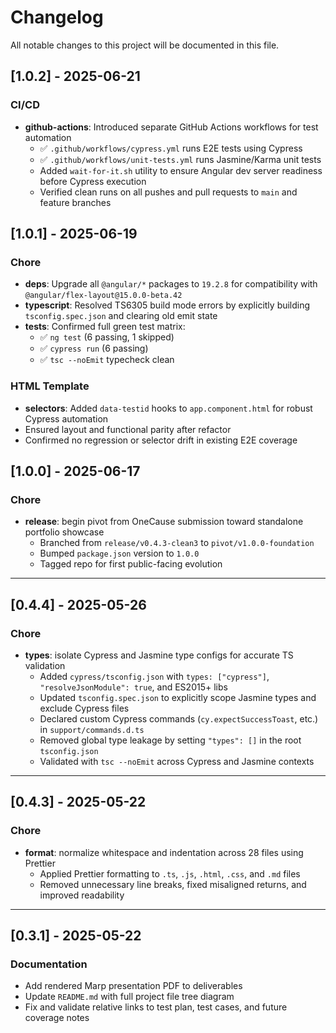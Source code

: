 # Changelog

All notable changes to this project will be documented in this file.

## [1.0.2] - 2025-06-21

### CI/CD

- **github-actions**: Introduced separate GitHub Actions workflows for test automation
  - ✅ `.github/workflows/cypress.yml` runs E2E tests using Cypress
  - ✅ `.github/workflows/unit-tests.yml` runs Jasmine/Karma unit tests
  - Added `wait-for-it.sh` utility to ensure Angular dev server readiness before Cypress execution
  - Verified clean runs on all pushes and pull requests to `main` and feature branches

## [1.0.1] - 2025-06-19

### Chore

- **deps**: Upgrade all `@angular/*` packages to `19.2.8` for compatibility with `@angular/flex-layout@15.0.0-beta.42`
- **typescript**: Resolved TS6305 build mode errors by explicitly building `tsconfig.spec.json` and clearing old emit state
- **tests**: Confirmed full green test matrix:
  - ✅ `ng test` (6 passing, 1 skipped)
  - ✅ `cypress run` (6 passing)
  - ✅ `tsc --noEmit` typecheck clean

### HTML Template

- **selectors**: Added `data-testid` hooks to `app.component.html` for robust Cypress automation
- Ensured layout and functional parity after refactor
- Confirmed no regression or selector drift in existing E2E coverage

## [1.0.0] - 2025-06-17

### Chore

- **release**: begin pivot from OneCause submission toward standalone portfolio showcase  
  - Branched from `release/v0.4.3-clean3` to `pivot/v1.0.0-foundation`  
  - Bumped `package.json` version to `1.0.0`  
  - Tagged repo for first public-facing evolution  

---

## [0.4.4] - 2025-05-26

### Chore

- **types**: isolate Cypress and Jasmine type configs for accurate TS validation  
  - Added `cypress/tsconfig.json` with `types: ["cypress"]`, `"resolveJsonModule": true`, and ES2015+ libs  
  - Updated `tsconfig.spec.json` to explicitly scope Jasmine types and exclude Cypress files  
  - Declared custom Cypress commands (`cy.expectSuccessToast`, etc.) in `support/commands.d.ts`  
  - Removed global type leakage by setting `"types": []` in the root `tsconfig.json`  
  - Validated with `tsc --noEmit` across Cypress and Jasmine contexts  

---

## [0.4.3] - 2025-05-22

### Chore

- **format**: normalize whitespace and indentation across 28 files using Prettier  
  - Applied Prettier formatting to `.ts`, `.js`, `.html`, `.css`, and `.md` files  
  - Removed unnecessary line breaks, fixed misaligned returns, and improved readability  

---

## [0.3.1] - 2025-05-22

### Documentation

- Add rendered Marp presentation PDF to deliverables  
- Update `README.md` with full project file tree diagram  
- Fix and validate relative links to test plan, test cases, and future coverage notes  
